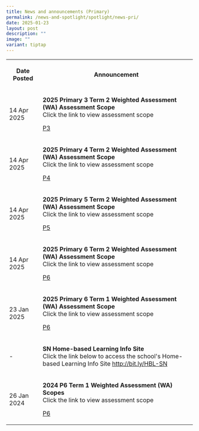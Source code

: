 ```yaml
---
title: News and announcements (Primary)
permalink: /news-and-spotlight/spotlight/news-pri/
date: 2025-01-23
layout: post
description: ""
image: ""
variant: tiptap
---
```

<table style="minWidth: 50px">
<colgroup>
<col>
<col>
</colgroup>
<tbody>
<tr>
<th rowspan="1" colspan="1">
<p>Date Posted</p>
</th>
<th rowspan="1" colspan="1">
<p>Announcement</p>
</th>
</tr>
<tr>
<td rowspan="1" colspan="1">
<p>14 Apr 2025</p>
</td>
<td rowspan="1" colspan="1">
<p><strong>2025 Primary 3 Term 2 Weighted Assessment (WA) Assessment Scope</strong> 
<br>Click the link to view assessment scope</p>
<p></p>
<p><a href="/files/PDF for announcements/Primary/2025_P3_Weighted_Assessment_Scope__WA__scopes__Term_2_.pdf" rel="noopener nofollow" target="_blank">P3</a>
</p>
<p></p>
</td>
</tr>
<tr>
<td rowspan="1" colspan="1">
<p>14 Apr 2025</p>
</td>
<td rowspan="1" colspan="1">
<p><strong>2025 Primary 4 Term 2 Weighted Assessment (WA) Assessment Scope</strong> 
<br>Click the link to view assessment scope</p>
<p><a href="/files/PDF for announcements/Primary/2025_P4_Weighted_Assessment_Scope__WA__scopes__Term_2_.pdf" rel="noopener nofollow" target="_blank">P4</a>
</p>
<p></p>
</td>
</tr>
<tr>
<td rowspan="1" colspan="1">
<p>14 Apr 2025</p>
</td>
<td rowspan="1" colspan="1">
<p><strong>2025 Primary 5 Term 2 Weighted Assessment (WA) Assessment Scope</strong> 
<br>Click the link to view assessment scope</p>
<p></p>
<p><a href="/files/PDF for announcements/Primary/2025_P5_Weighted_Assessment_Scope__WA__scopes__Term_2_.pdf" rel="noopener nofollow" target="_blank">P5</a>
</p>
</td>
</tr>
<tr>
<td rowspan="1" colspan="1">
<p>14 Apr 2025</p>
</td>
<td rowspan="1" colspan="1">
<p><strong>2025 Primary 6 Term 2 Weighted Assessment (WA) Assessment Scope</strong> 
<br>Click the link to view assessment scope</p>
<p></p>
<p><a href="/files/PDF for announcements/Primary/2025_P6_Weighted_Assessment_Scope__WA__scopes__Term_2_.pdf" rel="noopener nofollow" target="_blank">P6</a>
</p>
</td>
</tr>
<tr>
<td rowspan="1" colspan="1">
<p>23 Jan 2025</p>
</td>
<td rowspan="1" colspan="1">
<p><strong>2025 Primary 6 Term 1 Weighted Assessment (WA) Assessment Scope</strong> 
<br>Click the link to view assessment scope</p>
<p><a href="/files/PDF for announcements/Primary/2025_P6_T1WA_Scopes.pdf" rel="noopener nofollow" target="_blank">P6</a>
</p>
<p></p>
<p></p>
</td>
</tr>
<tr>
<td rowspan="1" colspan="1">
<p>-</p>
</td>
<td rowspan="1" colspan="1">
<p><strong>SN Home-based Learning Info Site</strong> 
<br>Click the link below to access the school's Home-based Learning Info Site
<a href="http://bit.ly/HBL-SN" rel="noopener noreferrer nofollow" target="_blank">http://bit.ly/HBL-SN</a>
</p>
<p></p>
</td>
</tr>
<tr>
<td rowspan="1" colspan="1">
<p>26 Jan 2024</p>
</td>
<td rowspan="1" colspan="1">
<p><strong>2024 P6 Term 1 Weighted Assessment (WA) Scopes</strong> 
<br>Click the link to view assessment scope</p>
<p><a href="/files/PDF for announcements/Primary/2024_P6_WA_Scopes__Term_1_.pdf" rel="noopener noreferrer nofollow" target="_blank">P6</a>
</p>
</td>
</tr>
</tbody>
</table>
<p></p>